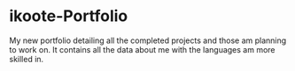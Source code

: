 # ikoote-Portfolio
My new portfolio detailing all the completed projects and those am planning to work on. It contains all the data about me with the languages am more skilled in.
